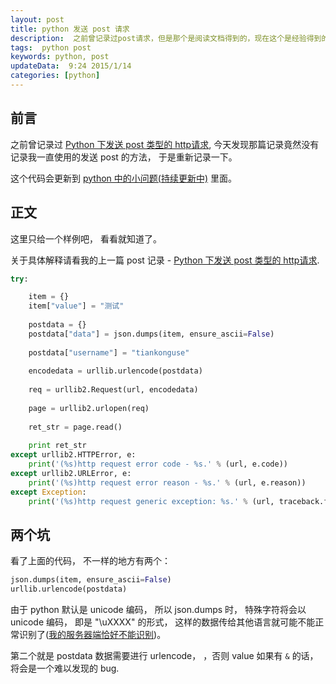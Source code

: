 ```yaml
---  
layout: post  
title: python 发送 post 请求
description:  之前曾记录过post请求，但是那个是阅读文档得到的，现在这个是经验得到的。
tags:  python post
keywords: python, post
updateData:  9:24 2015/1/14
categories: [python]
---  
```


## 前言

之前曾记录过 [Python 下发送 post 类型的 http请求][python-http-post], 今天发现那篇记录竟然没有记录我一直使用的发送 post 的方法， 于是重新记录一下。  

这个代码会更新到 [python 中的小问题(持续更新中)][python-problem] 里面。  

## 正文

这里只给一个样例吧， 看看就知道了。  

关于具体解释请看我的上一篇 post 记录 - [Python 下发送 post 类型的 http请求][python-http-post].  


```python
try:

    item = {}
    item["value"] = "测试"
    
    postdata = {}
    postdata["data"] = json.dumps(item, ensure_ascii=False)
    
    postdata["username"] = "tiankonguse"
    
    encodedata = urllib.urlencode(postdata)
    
    req = urllib2.Request(url, encodedata)
    
    page = urllib2.urlopen(req)
    
    ret_str = page.read()
    
    print ret_str
except urllib2.HTTPError, e:
    print('(%s)http request error code - %s.' % (url, e.code))
except urllib2.URLError, e:
    print('(%s)http request error reason - %s.' % (url, e.reason))
except Exception:                                                                                       
    print('(%s)http request generic exception: %s.' % (url, traceback.format_exc()))
```

## 两个坑

看了上面的代码， 不一样的地方有两个：

```python
json.dumps(item, ensure_ascii=False)
urllib.urlencode(postdata)
```

由于 python 默认是 unicode 编码， 所以 json.dumps 时， 特殊字符将会以 unicode 编码， 即是 "\uXXXX" 的形式， 这样的数据传给其他语言就可能不能正常识别了([我的服务器端恰好不能识别][json-dump-more])。  

第二个就是 postdata 数据需要进行 urlencode， ，否则 value 如果有 `&`  的话，将会是一个难以发现的 bug.  


[json-dump-more]: http://github.tiankonguse.com/blog/2015/01/14/json-dump-more/
[python-problem]: http://github.tiankonguse.com/blog/2014/10/29/python-problem/
[python-http-post]: http://github.tiankonguse.com/blog/2014/10/29/python-problem/#content-h2-http%20%E8%AF%B7%E6%B1%82